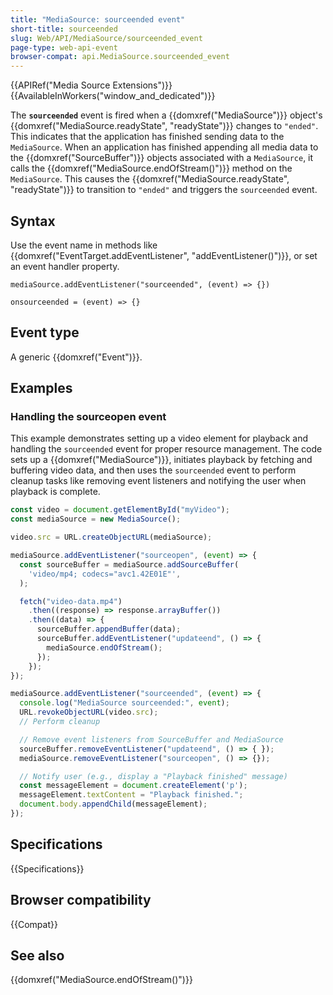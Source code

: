 ```yaml
---
title: "MediaSource: sourceended event"
short-title: sourceended
slug: Web/API/MediaSource/sourceended_event
page-type: web-api-event
browser-compat: api.MediaSource.sourceended_event
---
```


{{APIRef("Media Source Extensions")}}{{AvailableInWorkers("window_and_dedicated")}}

The **`sourceended`** event is fired when a {{domxref("MediaSource")}} object's {{domxref("MediaSource.readyState", "readyState")}} changes to `"ended"`. This indicates that the application has finished sending data to the `MediaSource`. When an application has finished appending all media data to the {{domxref("SourceBuffer")}} objects associated with a `MediaSource`, it calls the {{domxref("MediaSource.endOfStream()")}} method on the `MediaSource`. This causes the {{domxref("MediaSource.readyState", "readyState")}} to transition to `"ended"` and triggers the `sourceended` event.

## Syntax

Use the event name in methods like {{domxref("EventTarget.addEventListener", "addEventListener()")}}, or set an event handler property.

```js-nolint
mediaSource.addEventListener("sourceended", (event) => {})

onsourceended = (event) => {}
```

## Event type

A generic {{domxref("Event")}}.

## Examples

### Handling the sourceopen event

This example demonstrates setting up a video element for playback and handling the `sourceended` event for proper resource management. The code sets up a {{domxref("MediaSource")}}, initiates playback by fetching and buffering video data, and then uses the `sourceended` event to perform cleanup tasks like removing event listeners and notifying the user when playback is complete.

```js
const video = document.getElementById("myVideo");
const mediaSource = new MediaSource();

video.src = URL.createObjectURL(mediaSource);

mediaSource.addEventListener("sourceopen", (event) => {
  const sourceBuffer = mediaSource.addSourceBuffer(
    'video/mp4; codecs="avc1.42E01E"',
  );

  fetch("video-data.mp4")
    .then((response) => response.arrayBuffer())
    .then((data) => {
      sourceBuffer.appendBuffer(data);
      sourceBuffer.addEventListener("updateend", () => {
        mediaSource.endOfStream();
      });
    });
});

mediaSource.addEventListener("sourceended", (event) => {
  console.log("MediaSource sourceended:", event);
  URL.revokeObjectURL(video.src);
  // Perform cleanup

  // Remove event listeners from SourceBuffer and MediaSource
  sourceBuffer.removeEventListener("updateend", () => { });
  mediaSource.removeEventListener("sourceopen", () => {});

  // Notify user (e.g., display a "Playback finished" message)
  const messageElement = document.createElement('p');
  messageElement.textContent = "Playback finished.";
  document.body.appendChild(messageElement);
});
```

## Specifications

{{Specifications}}

## Browser compatibility

{{Compat}}

## See also

{{domxref("MediaSource.endOfStream()")}}

